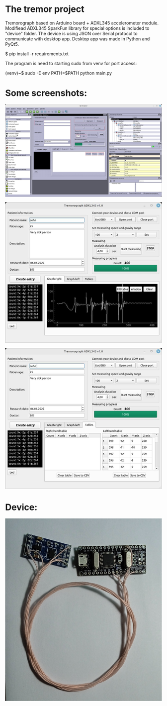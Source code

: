 # The tremor project
Tremorograph based on Arduino board + ADXL345 accelerometer module. 
Modifiead ADXL345 SparkFun library for special options is included to "device" folder.
The device is using JSON over Serial protocol to communicate with desktop app.
Desktop app was made in Python and PyQt5.

$ pip install -r requirements.txt

The program is need to starting sudo from venv for port access:

(venv)~$ sudo -E env PATH=$PATH python main.py

# Some screenshots:

![Alt text](https://github.com/idramm25/tremor/blob/main/Images/qtdesigner.jpg?raw=true "Optional title")

![Alt text](https://github.com/idramm25/tremor/blob/main/Images/mainWindow.jpg?raw=true "Optional title")

![Alt text](https://github.com/idramm25/tremor/blob/main/Images/mainWindow1.jpg?raw=true "Optional title")

# Device:
![Alt text](https://github.com/idramm25/tremor/blob/main/Images/device.jpg?raw=true "Optional title")
